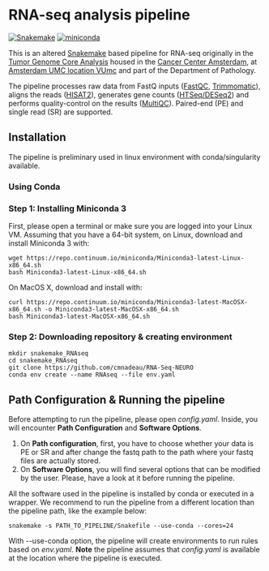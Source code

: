 # RNA-seq analysis pipeline

[![Snakemake](https://img.shields.io/badge/snakemake==5.25.0-brightgreen.svg?style=flat-square)](https://snakemake.bitbucket.io) [![miniconda](https://img.shields.io/badge/install%20with-conda-green.svg)](https://docs.conda.io/en/latest/miniconda.html)

This is an altered [Snakemake](https://snakemake.readthedocs.io/en/stable/) based pipeline for RNA-seq originally in the [Tumor Genome Core Analysis](http://www.tgac.nl/) housed in the [Cancer Center Amsterdam](https://www.vumc.com/departments/cancer-center-amsterdam.htm), at [Amsterdam UMC location VUmc](https://www.vumc.nl/) and part of the Department of Pathology.

The pipeline processes raw data from FastQ inputs ([FastQC](https://www.bioinformatics.babraham.ac.uk/projects/fastqc/), [Trimmomatic](http://www.usadellab.org/cms/?page=trimmomatic)), aligns the reads ([HISAT2](http://daehwankimlab.github.io/hisat2/)), generates gene counts ([HTSeq/DESeq2](https://htseq.readthedocs.io/en/master/)) and performs quality-control on the results ([MultiQC](https://multiqc.info/)). Paired-end (PE) and single read (SR) are supported.


## Installation

The pipeline is preliminary used in linux environment with conda/singularity available.

### Using Conda
### Step 1: Installing Miniconda 3
First, please open a terminal or make sure you are logged into your Linux VM. Assuming that you have a 64-bit system, on Linux, download and install Miniconda 3 with:

```
wget https://repo.continuum.io/miniconda/Miniconda3-latest-Linux-x86_64.sh
bash Miniconda3-latest-Linux-x86_64.sh
```
On MacOS X, download and install with:

```
curl https://repo.continuum.io/miniconda/Miniconda3-latest-MacOSX-x86_64.sh -o Miniconda3-latest-MacOSX-x86_64.sh
bash Miniconda3-latest-MacOSX-x86_64.sh
```

### Step 2: Downloading repository & creating environment

```
mkdir snakemake_RNAseq
cd snakemake_RNAseq
git clone https://github.com/cmnadeau/RNA-Seq-NEURO
conda env create --name RNAseq --file env.yaml
```


## Path Configuration & Running the pipeline

Before attempting to run the pipeline, please open *config.yaml*. Inside, you will encounter **Path Configuration** and **Software Options**.

1. On **Path configuration**, first, you have to choose whether your data is PE or SR and after change the fastq path to the path where your fastq files are actually stored.
2. On **Software Options**, you will find several options that can be modified by the user. Please, have a look at it before running the pipeline.

All the software used in the pipeline is installed by conda or executed in a wrapper. We recommend to run the pipeline from a different location than the pipeline path, like the example below:

```
snakemake -s PATH_TO_PIPELINE/Snakefile --use-conda --cores=24
```
With --use-conda option, the pipeline will create environments to run rules based on *env.yaml*.
**Note** the pipeline assumes that *config.yaml* is available at the location where the pipeline is executed.
